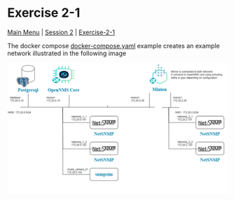 # Exercise 2-1 

[Main Menu](../README.md) | [Session 2](../session2/README.md) | [Exercise-2-1](../session1/Exercise-2-1.md)

The docker compose [docker-compose.yaml](../session2/minimal-minion-activemq/docker-compose.yaml) example creates an example network illustrated in the following image

![alt text](../session2/images/examplenetwork2.drawio.png "Figure examplenetwork2.drawio.png")